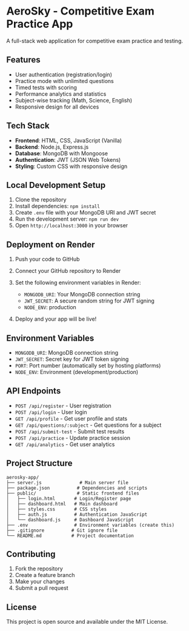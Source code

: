 # AeroSky - Competitive Exam Practice App

A full-stack web application for competitive exam practice and testing.

## Features

- User authentication (registration/login)
- Practice mode with unlimited questions
- Timed tests with scoring
- Performance analytics and statistics
- Subject-wise tracking (Math, Science, English)
- Responsive design for all devices

## Tech Stack

- **Frontend**: HTML, CSS, JavaScript (Vanilla)
- **Backend**: Node.js, Express.js
- **Database**: MongoDB with Mongoose
- **Authentication**: JWT (JSON Web Tokens)
- **Styling**: Custom CSS with responsive design

## Local Development Setup

1. Clone the repository
2. Install dependencies: `npm install`
3. Create `.env` file with your MongoDB URI and JWT secret
4. Run the development server: `npm run dev`
5. Open `http://localhost:3000` in your browser

## Deployment on Render

1. Push your code to GitHub
2. Connect your GitHub repository to Render
3. Set the following environment variables in Render:
   - `MONGODB_URI`: Your MongoDB connection string
   - `JWT_SECRET`: A secure random string for JWT signing
   - `NODE_ENV`: production

4. Deploy and your app will be live!

## Environment Variables

- `MONGODB_URI`: MongoDB connection string
- `JWT_SECRET`: Secret key for JWT token signing
- `PORT`: Port number (automatically set by hosting platforms)
- `NODE_ENV`: Environment (development/production)

## API Endpoints

- `POST /api/register` - User registration
- `POST /api/login` - User login
- `GET /api/profile` - Get user profile and stats
- `GET /api/questions/:subject` - Get questions for a subject
- `POST /api/submit-test` - Submit test results
- `POST /api/practice` - Update practice session
- `GET /api/analytics` - Get user analytics

## Project Structure

```
aerosky-app/
├── server.js              # Main server file
├── package.json          # Dependencies and scripts
├── public/               # Static frontend files
│   ├── login.html       # Login/Register page
│   ├── dashboard.html   # Main dashboard
│   ├── styles.css       # CSS styles
│   ├── auth.js          # Authentication JavaScript
│   └── dashboard.js     # Dashboard JavaScript
├── .env                 # Environment variables (create this)
├── .gitignore          # Git ignore file
└── README.md           # Project documentation
```

## Contributing

1. Fork the repository
2. Create a feature branch
3. Make your changes
4. Submit a pull request

## License

This project is open source and available under the MIT License.